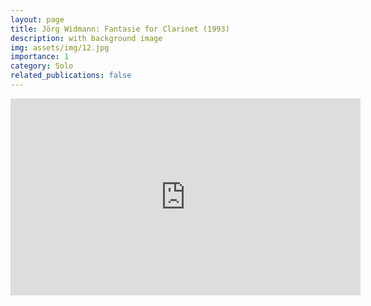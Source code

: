 ```yaml
---
layout: page
title: Jörg Widmann: Fantasie for Clarinet (1993)
description: with background image
img: assets/img/12.jpg
importance: 1
category: Solo
related_publications: false
---
```


**<iframe width="560" height="315" src="https://www.youtube.com/watch?v=jjLhMJ8XAVs&ab_channel=ZhenWang" frameborder="0" allowfullscreen></iframe>**
